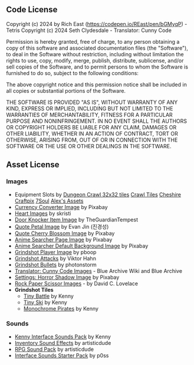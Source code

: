 ## **Code License**
Copyright (c) 2024 by Rich East (https://codepen.io/REast/pen/bGMyqP) - Tetris
Copyright (c) 2024 Seth Clydesdale - Translator: Cunny Code

Permission is hereby granted, free of charge, to any person obtaining a copy of this software and associated documentation files (the "Software"), to deal in the Software without restriction, including without limitation the rights to use, copy, modify, merge, publish, distribute, sublicense, and/or sell copies of the Software, and to permit persons to whom the Software is furnished to do so, subject to the following conditions:

The above copyright notice and this permission notice shall be included in all copies or substantial portions of the Software.

THE SOFTWARE IS PROVIDED "AS IS", WITHOUT WARRANTY OF ANY KIND, EXPRESS OR IMPLIED, INCLUDING BUT NOT LIMITED TO THE WARRANTIES OF MERCHANTABILITY, FITNESS FOR A PARTICULAR PURPOSE AND NONINFRINGEMENT. IN NO EVENT SHALL THE AUTHORS OR COPYRIGHT HOLDERS BE LIABLE FOR ANY CLAIM, DAMAGES OR OTHER LIABILITY, WHETHER IN AN ACTION OF CONTRACT, TORT OR OTHERWISE, ARISING FROM, OUT OF OR IN CONNECTION WITH THE SOFTWARE OR THE USE OR OTHER DEALINGS IN THE SOFTWARE.


## **Asset License**
### Images
- Equipment Slots by [Dungeon Crawl 32x32 tiles](https://opengameart.org/content/dungeon-crawl-32x32-tiles) [Crawl Tiles](http://code.google.com/p/crawl-tiles/) [Cheshire](https://jeevo.itch.io/dungeoneering-eq-icon-pack) [Craftpix](https://craftpix.net/freebies/free-belt-rpg-pixel-art-icons/) [7Soul](https://opengameart.org/content/98-pixel-art-rpg-icons) [Alex's Assets](https://alexs-assets.itch.io/16x16-rpg-item-pack)
- [Currency Converter Image](https://pixabay.com/illustrations/one-hundred-dollar-bill-money-163442/) by Pixabay
- [Heart Images](https://opengameart.org/content/2d-heart-2-animations) by skristi
- [Door Knocker Item Image](https://www.deviantart.com/theguardiantempest/art/Doorknocker-Custom-371217359) by TheGuardianTempest
- [Quote Petal Image](https://codepen.io/rudtjd2548/pen/qBpVzxP) by Evan Jin (진경성)
- [Quote Cherry Blossom Image](https://pixabay.com/vectors/cherry-blossom-tree-spring-flowers-7081566/) by Pixabay
- [Anime Searcher Page Image](https://pixabay.com/vectors/file-generic-icon-icons-matt-1294459/) by Pixabay
- [Anime Searcher Default Background Image](https://pixabay.com/photos/poppies-flowers-field-red-poppies-6982527/) by Pixabay
- [Grindshot Player Image](https://opengameart.org/content/blue-grass) by pboop
- [Grindshot Attacks](https://opengameart.org/content/pixelated-attackhit-animations) by Viktor Hahn
- [Grindshot Bullets](https://github.com/phaserjs/phaser-ce-coding-tips/tree/master) by photonstorm
- [Translator: Cunny Code Images](https://bluearchive.fandom.com/wiki/Arona/Gallery) - Blue Archive Wiki and Blue Archive
- [Settings: Horror Shadow Image](https://pixabay.com/vectors/boy-cartoon-fashion-chibi-kawaii-8515729/) by Pixabay
- [Rock Paper Scissor Images](https://www.umop.com/rps101.htm) - by David C. Lovelace
- **Grindshot Tiles**
    - [Tiny Battle](https://opengameart.org/content/tiny-battle) by Kenny
    - [Tiny Ski](https://opengameart.org/content/tiny-ski) by Kenny
    - [Monochrome Pirates](https://opengameart.org/content/monochrome-pirates) by Kenny
### Sounds
- [Kenny Interface Sounds Pack](https://www.kenney.nl/assets/interface-sounds) by Kenny
- [Inventory Sound Effects](https://opengameart.org/content/inventory-sound-effects) by artisticdude
- [RPG Sound Pack](https://opengameart.org/content/rpg-sound-pack) by artisticdude
- [Interface Sounds Starter Pack](https://opengameart.org/content/interface-sounds-starter-pack) by p0ss
